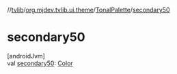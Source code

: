 //[tvlib](../../../index.md)/[org.mjdev.tvlib.ui.theme](../index.md)/[TonalPalette](index.md)/[secondary50](secondary50.md)

# secondary50

[androidJvm]\
val [secondary50](secondary50.md): [Color](https://developer.android.com/reference/kotlin/androidx/compose/ui/graphics/Color.html)
